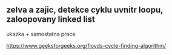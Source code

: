 ## zelva a zajic, detekce cyklu uvnitr loopu, zaloopovany linked list
ukazka + samostatna prace

https://www.geeksforgeeks.org/floyds-cycle-finding-algorithm/
